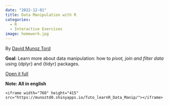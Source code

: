 ```yaml
---
date: "2022-12-01"
title: Data Manipulation with R
categories:
  - R
  - Interactive Exercises
image: homework.jpg
---
```


By [David Munoz Tord](https://david-munoztord.com/)

**Goal**: Learn more about data manipulation: how to *pivot, join and filter data* using {dplyr} and {tidyr} packages.

[Open it full](https://munoztd0.shinyapps.io/Tuto_learnR_Data_Manip/)

**Note: All in english**

```{=html}
<iframe width="760" height="415" src="https://munoztd0.shinyapps.io/Tuto_learnR_Data_Manip/"></iframe>
```
